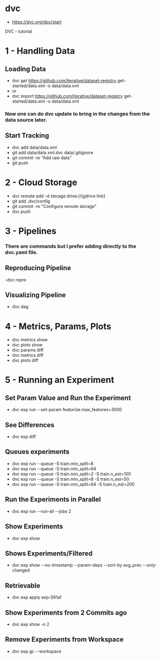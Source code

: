# dvc
- https://dvc.org/doc/start

DVC - tutorial
# 1 - Handling Data
## Loading Data
- dvc get https://github.com/iterative/dataset-registry get-started/data.xml -o data/data.xml
- or
- dvc import https://github.com/iterative/dataset-registry get-started/data.xml -o data/data.xml
### Now one can do dvc update to bring in the changes from the data source later.

## Start Tracking
- dvc add data/data.xml
- git add data/data.xml.dvc data/.gitignore
- git commit -m "Add raw data"
- git push

# 2 - Cloud Storage
- dvc remote add -d storage drive://{gdrive link}
- git add .dvc/config
- git commit -m "Configure remote storage"
- dvc push

# 3 - Pipelines
### There are commands but I prefer adding directly to the dvc.yaml file.
## Reproducing Pipeline
-dvc repro

## Visualizing Pipeline
- dvc dag


# 4 - Metrics, Params, Plots
- dvc metrics show
- dvc plots show
- dvc params diff
- dvc metrics diff
- dvc plots diff


# 5 - Running an Experiment
## Set Param Value and Run the Experiment
- dvc exp run --set-param featurize.max_features=3000 
## See Differences
- dvc exp diff
## Queues experiments
- dvc exp run --queue -S train.min_split=8
- dvc exp run --queue -S train.min_split=64
- dvc exp run --queue -S train.min_split=2 -S train.n_est=100
- dvc exp run --queue -S train.min_split=8 -S train.n_est=50
- dvc exp run --queue -S train.min_split=64 -S train.n_est=200
## Run the Experiments in Parallel
- dvc exp run --run-all --jobs 2
## Show Experiments
- dvc exp show
## Shows Experiments/Filtered
- dvc exp show --no-timestamp --param-deps --sort-by avg_prec --only-changed
## Retrievable
- dvc exp apply exp-591af
## Show Experiments from 2 Commits ago
- dvc exp show -n 2
## Remove Experiments from Workspace
- dvc exp gc --workspace
